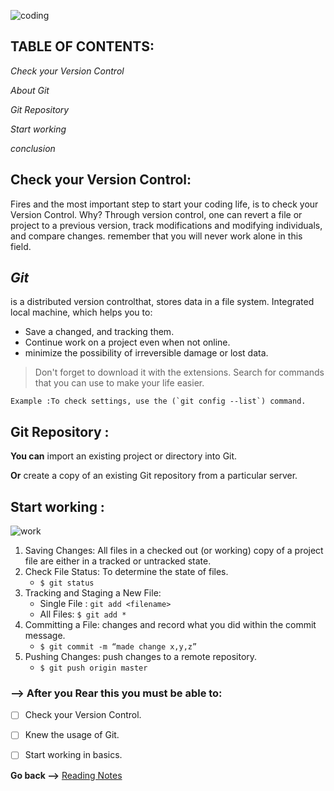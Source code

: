 
![coding](https://www.learnacademy.org/wp-content/uploads/2020/06/Beginners-Coding-Guide_-How-Do-I-Get-Started-in-Coding.jpg)


## TABLE OF CONTENTS: 
*Check your Version Control*

*About Git*

*Git Repository*

*Start working*

*conclusion*



## **Check your Version Control:**
Fires and the most important step to start your coding life, is to check your Version Control. Why?
Through version control, one can revert a file or project to a previous version, track modifications and modifying individuals, and compare changes. remember that you will never work alone in this field.

## ***Git*** 

is a distributed version controlthat, stores data in a file system. Integrated local machine, which helps you to:
* Save a changed, and tracking them.
* Continue work on a project even when not online.
* minimize the possibility of irreversible damage or lost data.


>Don't forget to download it with the extensions.
Search for commands that you can use to make your life easier.

```
Example :To check settings, use the (`git config --list`) command.
```

## **Git Repository :**
**You can** import an existing project or directory into Git.

**Or** create a copy of an existing Git repository from a particular server.

## **Start working :**
![work](https://blog.udemy.com/wp-content/uploads/2015/08/image036.png)



1. Saving Changes: All files in a checked out (or working) copy of a project file are either in a tracked or untracked state.
2. Check File Status: To determine the state of files.
   * `$ git status`
3. Tracking and Staging a New File:
   * Single File : `git add <filename>`
   * All Files: `$ git add *`
4. Committing a File: changes and record what you did within the commit message.
   * `$ git commit -m “made change x,y,z”`
5. Pushing Changes: push changes to a remote repository.
   * `$ git push origin master`


### --> After you Rear this you must be able to:
- [ ] Check your Version Control.
- [ ] Knew the usage of Git.
- [ ] Start working in basics.


**Go back -->** [Reading Notes](https://aseel-dweedar.github.io/reading-notes/)